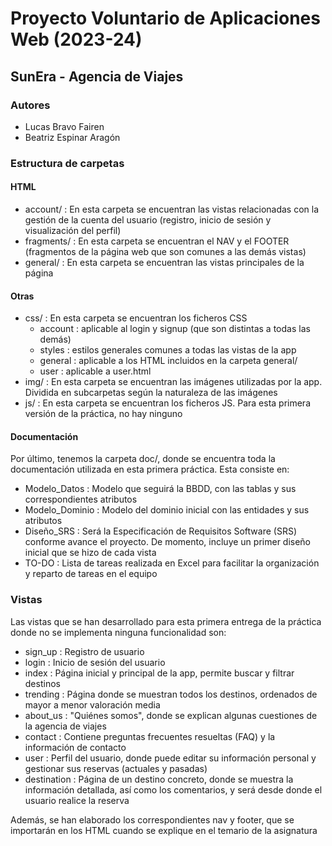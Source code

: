 # Proyecto Voluntario de Aplicaciones Web (2023-24)
## SunEra - Agencia de Viajes

### Autores
- Lucas Bravo Fairen
- Beatriz Espinar Aragón

### Estructura de carpetas
#### HTML
- account/ : En esta carpeta se encuentran las vistas relacionadas con la gestión de la cuenta del usuario (registro, inicio de sesión y visualización del perfil)
- fragments/ : En esta carpeta se encuentran el NAV y el FOOTER (fragmentos de la página web que son comunes a las demás vistas)
- general/ : En esta carpeta se encuentran las vistas principales de la página
#### Otras
- css/ : En esta carpeta se encuentran los ficheros CSS
    - account : aplicable al login y signup (que son distintas a todas las demás)
    - styles : estilos generales comunes a todas las vistas de la app
    - general : aplicable a los HTML incluidos en la carpeta general/
    - user : aplicable a user.html
- img/ : En esta carpeta se encuentran las imágenes utilizadas por la app. Dividida en subcarpetas según la naturaleza de las imágenes
- js/ : En esta carpeta se encuentran los ficheros JS. Para esta primera versión de la práctica, no hay ninguno
#### Documentación
Por último, tenemos la carpeta doc/, donde se encuentra toda la documentación utilizada en esta primera práctica. Esta consiste en:
- Modelo_Datos : Modelo que seguirá la BBDD, con las tablas y sus correspondientes atributos
- Modelo_Dominio : Modelo del dominio inicial con las entidades y sus atributos
- Diseño_SRS : Será la Especificación de Requisitos Software (SRS) conforme avance el proyecto. De momento, incluye un primer diseño inicial que se hizo de cada vista
- TO-DO : Lista de tareas realizada en Excel para facilitar la organización y reparto de tareas en el equipo

### Vistas
Las vistas que se han desarrollado para esta primera entrega de la práctica donde no se implementa ninguna funcionalidad son:
- sign_up : Registro de usuario
- login : Inicio de sesión del usuario
- index : Página inicial y principal de la app, permite buscar y filtrar destinos
- trending : Página donde se muestran todos los destinos, ordenados de mayor a menor valoración media
- about_us : "Quiénes somos", donde se explican algunas cuestiones de la agencia de viajes
- contact : Contiene preguntas frecuentes resueltas (FAQ) y la información de contacto
- user : Perfil del usuario, donde puede editar su información personal y gestionar sus reservas (actuales y pasadas)
- destination : Página de un destino concreto, donde se muestra la información detallada, así como los comentarios, y será desde donde el usuario realice la reserva

Además, se han elaborado los correspondientes nav y footer, que se importarán en los HTML cuando se explique en el temario de la asignatura